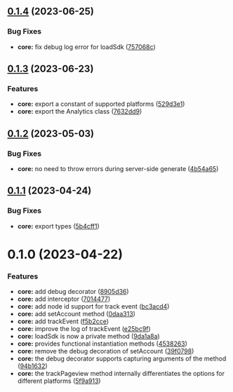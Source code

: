 ## [0.1.4](https://github.com/analyticsjs/web-analytics/compare/core@0.1.3...core@0.1.4) (2023-06-25)


### Bug Fixes

* **core:** fix debug log error for loadSdk ([757068c](https://github.com/analyticsjs/web-analytics/commit/757068c35cfea6c5fd56981e77dadd602e86aea9))



## [0.1.3](https://github.com/analyticsjs/web-analytics/compare/core@0.1.2...core@0.1.3) (2023-06-23)


### Features

* **core:** export a constant of supported platforms ([529d3e1](https://github.com/analyticsjs/web-analytics/commit/529d3e171f2a8597b5c68cd1017adfd8a3c3fee9))
* **core:** export the Analytics class ([7632dd9](https://github.com/analyticsjs/web-analytics/commit/7632dd92927e2051b6e8703efcb4d3a283b504be))



## [0.1.2](https://github.com/analyticsjs/web-analytics/compare/core@0.1.1...core@0.1.2) (2023-05-03)


### Bug Fixes

* **core:** no need to throw errors during server-side generate ([4b54a65](https://github.com/analyticsjs/web-analytics/commit/4b54a65bf1b1bcc4059f30e4d4b3b0386ae09127))



## [0.1.1](https://github.com/analyticsjs/web-analytics/compare/core@0.1.0...core@0.1.1) (2023-04-24)


### Bug Fixes

* **core:** export types ([5b4cff1](https://github.com/analyticsjs/web-analytics/commit/5b4cff1bbd461d5a5ad072feaa4509335e3d5f28))



# 0.1.0 (2023-04-22)

### Features

- **core:** add debug decorator ([8905d36](https://github.com/analyticsjs/web-analytics/commit/8905d367174b6e5131fbd1f5b056b9bf3c102109))
- **core:** add interceptor ([7014477](https://github.com/analyticsjs/web-analytics/commit/7014477ecaeea79b77096d3bb6b0d6b2713f6fc2))
- **core:** add node id support for track event ([bc3acd4](https://github.com/analyticsjs/web-analytics/commit/bc3acd41673eccd5afdfa00dbc6b9a2f83fe8b5e))
- **core:** add setAccount method ([0daa313](https://github.com/analyticsjs/web-analytics/commit/0daa31399e13d0997252d48e3ec76422f3167721))
- **core:** add trackEvent ([f5b2cce](https://github.com/analyticsjs/web-analytics/commit/f5b2ccea14bd0799133b54acb488f7966e5dbc43))
- **core:** improve the log of trackEvent ([e25bc9f](https://github.com/analyticsjs/web-analytics/commit/e25bc9f2a621ed8376d9c487c41833deb77e9726))
- **core:** loadSdk is now a private method ([9da1a8a](https://github.com/analyticsjs/web-analytics/commit/9da1a8ab83c7f4e567b80d5d98570114336a1e41))
- **core:** provides functional instantiation methods ([4538263](https://github.com/analyticsjs/web-analytics/commit/45382631fa340853ced4e71baee8a11dad8def2e))
- **core:** remove the debug decoration of setAccount ([39f0798](https://github.com/analyticsjs/web-analytics/commit/39f0798144283ebfa4f4a00fd2d7526d561895fb))
- **core:** the debug decorator supports capturing arguments of the method ([94b1632](https://github.com/analyticsjs/web-analytics/commit/94b16323972aaae509877c4d9296a7b750895058))
- **core:** the trackPageview method internally differentiates the options for different platforms ([5f9a913](https://github.com/analyticsjs/web-analytics/commit/5f9a913edd9ddfd6af13cbde56b58000b9478ef5))
